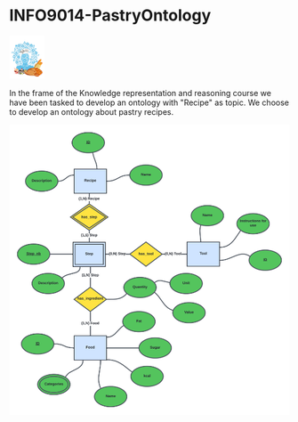 # INFO9014-PastryOntology

![alt text](https://github.com/Corentin-tin/INFO9014-PastryOntology/blob/main/illu.png)

In the frame of the Knowledge representation and reasoning course we have been tasked to develop an ontology with "Recipe" as topic. We choose to develop an ontology about pastry recipes.

![alt text](https://github.com/Corentin-tin/INFO9014-PastryOntology/blob/main/R2RML_mapping/RDB_CSV/RDB_Diagram.png?raw=true)
